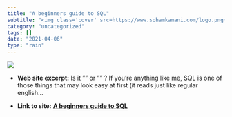 ```yaml
---
title: "A beginners guide to SQL"
subtitle: "<img class='cover' src=https://www.sohamkamani.com/logo.png>"
category: "uncategorized"
tags: []
date: "2021-04-06"
type: "rain"
---
```

<img class="cover" src=https://www.sohamkamani.com/logo.png>



* **Web site excerpt:** Is it ”” or ”” ? If you’re anything like me, SQL is one of those things that may look easy at first (it reads just like regular english…

* **Link to site:** **[A beginners guide to SQL](https://www.sohamkamani.com/blog/2016/07/07/a-beginners-guide-to-sql)**